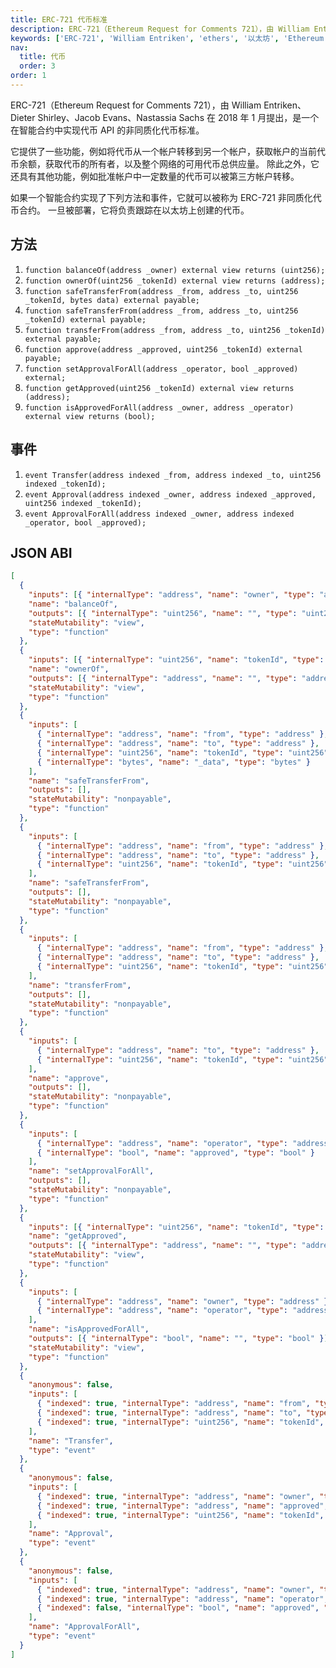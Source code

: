 ```yaml
---
title: ERC-721 代币标准
description: ERC-721（Ethereum Request for Comments 721），由 William Entriken、Dieter Shirley、Jacob Evans、Nastassia Sachs 在 2018 年 1 月提出，是一个在智能合约中实现代币 API 的非同质化代币标准。
keywords: ['ERC-721', 'William Entriken', 'ethers', '以太坊', 'Ethereum', 'DApp', '紫竹翻译计划']
nav:
  title: 代币
  order: 3
order: 1
---
```


ERC-721（Ethereum Request for Comments 721），由 William Entriken、Dieter Shirley、Jacob Evans、Nastassia Sachs 在 2018 年 1 月提出，是一个在智能合约中实现代币 API 的非同质化代币标准。

它提供了一些功能，例如将代币从一个帐户转移到另一个帐户，获取帐户的当前代币余额，获取代币的所有者，以及整个网络的可用代币总供应量。 除此之外，它还具有其他功能，例如批准帐户中一定数量的代币可以被第三方帐户转移。

如果一个智能合约实现了下列方法和事件，它就可以被称为 ERC-721 非同质化代币合约。 一旦被部署，它将负责跟踪在以太坊上创建的代币。

## 方法

1. `function balanceOf(address _owner) external view returns (uint256);`
1. `function ownerOf(uint256 _tokenId) external view returns (address);`
1. `function safeTransferFrom(address _from, address _to, uint256 _tokenId, bytes data) external payable;`
1. `function safeTransferFrom(address _from, address _to, uint256 _tokenId) external payable;`
1. `function transferFrom(address _from, address _to, uint256 _tokenId) external payable;`
1. `function approve(address _approved, uint256 _tokenId) external payable;`
1. `function setApprovalForAll(address _operator, bool _approved) external;`
1. `function getApproved(uint256 _tokenId) external view returns (address);`
1. `function isApprovedForAll(address _owner, address _operator) external view returns (bool);`

## 事件

1. `event Transfer(address indexed _from, address indexed _to, uint256 indexed _tokenId);`
1. `event Approval(address indexed _owner, address indexed _approved, uint256 indexed _tokenId);`
1. `event ApprovalForAll(address indexed _owner, address indexed _operator, bool _approved);`

## JSON ABI

```json
[
  {
    "inputs": [{ "internalType": "address", "name": "owner", "type": "address" }],
    "name": "balanceOf",
    "outputs": [{ "internalType": "uint256", "name": "", "type": "uint256" }],
    "stateMutability": "view",
    "type": "function"
  },
  {
    "inputs": [{ "internalType": "uint256", "name": "tokenId", "type": "uint256" }],
    "name": "ownerOf",
    "outputs": [{ "internalType": "address", "name": "", "type": "address" }],
    "stateMutability": "view",
    "type": "function"
  },
  {
    "inputs": [
      { "internalType": "address", "name": "from", "type": "address" },
      { "internalType": "address", "name": "to", "type": "address" },
      { "internalType": "uint256", "name": "tokenId", "type": "uint256" },
      { "internalType": "bytes", "name": "_data", "type": "bytes" }
    ],
    "name": "safeTransferFrom",
    "outputs": [],
    "stateMutability": "nonpayable",
    "type": "function"
  },
  {
    "inputs": [
      { "internalType": "address", "name": "from", "type": "address" },
      { "internalType": "address", "name": "to", "type": "address" },
      { "internalType": "uint256", "name": "tokenId", "type": "uint256" }
    ],
    "name": "safeTransferFrom",
    "outputs": [],
    "stateMutability": "nonpayable",
    "type": "function"
  },
  {
    "inputs": [
      { "internalType": "address", "name": "from", "type": "address" },
      { "internalType": "address", "name": "to", "type": "address" },
      { "internalType": "uint256", "name": "tokenId", "type": "uint256" }
    ],
    "name": "transferFrom",
    "outputs": [],
    "stateMutability": "nonpayable",
    "type": "function"
  },
  {
    "inputs": [
      { "internalType": "address", "name": "to", "type": "address" },
      { "internalType": "uint256", "name": "tokenId", "type": "uint256" }
    ],
    "name": "approve",
    "outputs": [],
    "stateMutability": "nonpayable",
    "type": "function"
  },
  {
    "inputs": [
      { "internalType": "address", "name": "operator", "type": "address" },
      { "internalType": "bool", "name": "approved", "type": "bool" }
    ],
    "name": "setApprovalForAll",
    "outputs": [],
    "stateMutability": "nonpayable",
    "type": "function"
  },
  {
    "inputs": [{ "internalType": "uint256", "name": "tokenId", "type": "uint256" }],
    "name": "getApproved",
    "outputs": [{ "internalType": "address", "name": "", "type": "address" }],
    "stateMutability": "view",
    "type": "function"
  },
  {
    "inputs": [
      { "internalType": "address", "name": "owner", "type": "address" },
      { "internalType": "address", "name": "operator", "type": "address" }
    ],
    "name": "isApprovedForAll",
    "outputs": [{ "internalType": "bool", "name": "", "type": "bool" }],
    "stateMutability": "view",
    "type": "function"
  },
  {
    "anonymous": false,
    "inputs": [
      { "indexed": true, "internalType": "address", "name": "from", "type": "address" },
      { "indexed": true, "internalType": "address", "name": "to", "type": "address" },
      { "indexed": true, "internalType": "uint256", "name": "tokenId", "type": "uint256" }
    ],
    "name": "Transfer",
    "type": "event"
  },
  {
    "anonymous": false,
    "inputs": [
      { "indexed": true, "internalType": "address", "name": "owner", "type": "address" },
      { "indexed": true, "internalType": "address", "name": "approved", "type": "address" },
      { "indexed": true, "internalType": "uint256", "name": "tokenId", "type": "uint256" }
    ],
    "name": "Approval",
    "type": "event"
  },
  {
    "anonymous": false,
    "inputs": [
      { "indexed": true, "internalType": "address", "name": "owner", "type": "address" },
      { "indexed": true, "internalType": "address", "name": "operator", "type": "address" },
      { "indexed": false, "internalType": "bool", "name": "approved", "type": "bool" }
    ],
    "name": "ApprovalForAll",
    "type": "event"
  }
]
```
